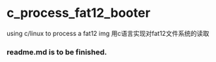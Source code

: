 # c_process_fat12_booter
using c/linux to process a fat12 img 用c语言实现对fat12文件系统的读取
### readme.md is to be finished.
